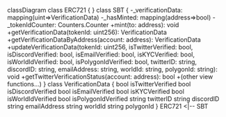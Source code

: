 classDiagram
    class ERC721 {
    }
    class SBT {
        -_verificationData: mapping(uint=>VerificationData)
        -_hasMinted: mapping(address=>bool)
        -_tokenIdCounter: Counters.Counter
        +mint(to: address): void
        +getVerificationData(tokenId: uint256): VerificationData
        +getVerificationDataByAddress(account: address): VerificationData
        +updateVerificationData(tokenId: uint256, isTwitterVerified: bool, isDiscordVerified: bool, isEmailVerified: bool, isKYCVerified: bool, isWorldIdVerified: bool, isPolygonIdVerified: bool, twitterID: string, discordID: string, emailAddress: string, worldId: string, polygonId: string): void
        +getTwitterVerificationStatus(account: address): bool
        +(other view functions...)
    }
    class VerificationData {
        bool isTwitterVerified
        bool isDiscordVerified
        bool isEmailVerified
        bool isKYCVerified
        bool isWorldIdVerified
        bool isPolygonIdVerified
        string twitterID
        string discordID
        string emailAddress
        string worldId
        string polygonId
    }
    ERC721 <|-- SBT
